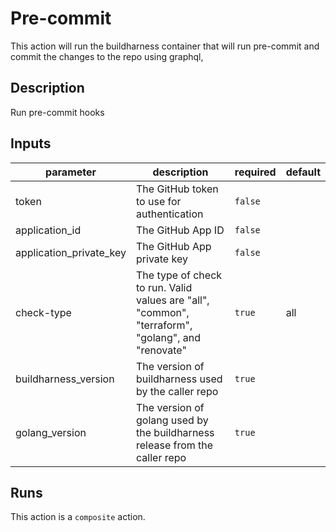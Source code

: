 # Pre-commit

This action will run the buildharness container that will run pre-commit and commit the changes to the repo using graphql,

<!-- action-docs-description -->
## Description

Run pre-commit hooks
<!-- action-docs-description -->

<!-- action-docs-inputs -->
## Inputs

| parameter | description | required | default |
| --- | --- | --- | --- |
| token | The GitHub token to use for authentication | `false` |  |
| application_id | The GitHub App ID | `false` |  |
| application_private_key | The GitHub App private key | `false` |  |
| check-type | The type of check to run. Valid values are "all", "common", "terraform", "golang", and "renovate" | `true` | all |
| buildharness_version | The version of buildharness used by the caller repo | `true` |  |
| golang_version | The version of golang used by the buildharness release from the caller repo | `true` |  |
<!-- action-docs-inputs -->

<!-- action-docs-outputs -->

<!-- action-docs-outputs -->

<!-- action-docs-runs -->
## Runs

This action is a `composite` action.
<!-- action-docs-runs -->

